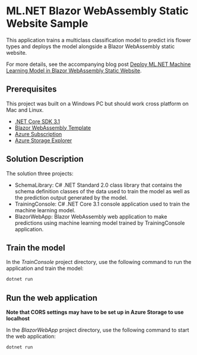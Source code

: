 # ML.NET Blazor WebAssembly Static Website Sample

This application trains a multiclass classification model to predict iris flower types and deploys the model alongside a Blazor WebAssembly static website.

For more details, see the accompanying blog post [Deploy ML.NET Machine Learning Model in Blazor WebAssembly Static Website](http://luisquintanilla.me/2020/03/01/deploy-machine-learning-mlnet-models-blazor-webassembly/).

## Prerequisites

This project was built on a Windows PC but should work cross platform on Mac and Linux.

- [.NET Core SDK 3.1](https://dotnet.microsoft.com/download/dotnet-core/3.1)
- [Blazor WebAssembly Template](https://www.nuget.org/packages/Microsoft.AspNetCore.Blazor.Templates/3.2.0-preview1.20073.1)
- [Azure Subscription](http://aka.ms/amlFree)
- [Azure Storage Explorer](https://azure.microsoft.com/en-us/features/storage-explorer/)

## Solution Description

The solution three projects:

- SchemaLibrary: C# .NET Standard 2.0 class library that contains the schema definition classes of the data used to train the model as well as the prediction output generated by the model.
- TrainingConsole: C# .NET Core 3.1 console application used to train the machine learning model.
- BlazorWebApp: Blazor WebAssembly web application to make predictions using machine learning model trained by TrainingConsole application.

## Train the model

In the *TrainConsole* project directory, use the following command to run the application and train the model:

```powershell
dotnet run
```

## Run the web application

**Note that CORS settings may have to be set up in Azure Storage to use localhost**

In the *BlazorWebApp* project directory, use the following command to start the web application:

```powershell
dotnet run
```